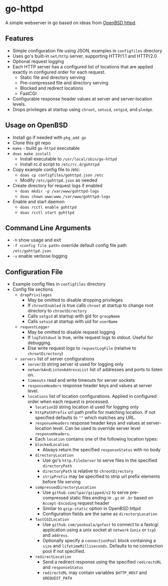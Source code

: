 # go-httpd

A simple webserver in go based on ideas from [OpenBSD httpd](https://man.openbsd.org/httpd).

## Features

* Simple configuration file using JSON, examples in `configfiles` directory
* Uses go's built-in `net/http` server, supporting HTTP/1.1 and HTTP/2.0
* Optional request logging
* Each HTTP server has a configured list of locations that are applied exactly in configured order for each request.
  * Static file and directory serving
  * Pre-compressed file and directory serving
  * Blocked and redirect locations
  * FastCGI
* Configurable response header values at server and server-location levels.
* Drops privileges at startup using `chroot`, `setuid`, `setgid`, and `pledge`.

## Usage on OpenBSD

* Install go if needed with `pkg_add go`
* Clone this git repo
* `make` - build `go-httpd` executable
* `doas make install`
  * Install executable to `/usr/local/sbin/go-httpd`
  * Install rc.d script to `/etc/rc.d/gohttpd`
* Copy example config file to /etc:
  * `doas cp configfiles/gohttpd.json /etc`
  * Modify `/etc/gohttpd.json` as needed
* Create directory for request logs if enabled
  * `doas mkdir -p /var/www/gohttpd-logs`
  * `doas chown www:www /var/www/gohttpd-logs`
* Enable and start daemon
  * `doas rcctl enable gohttpd`
  * `doas rcctl start gohttpd`

## Command Line Arguments

* `-h` show usage and exit
* `-f <config file path>` override default config file path `/etc/gohttpd.json`
* `-v` enable verbose logging

## Configuration File

* Example config files in `configfiles` directory
* Config file sections
  * `dropPrivileges`
    * May be omitted to disable dropping privileges
    * If `chrootEnabled` is true calls `chroot` at startup to change root directory to `chrootDirectory`
    * Calls `setgid` at startup with gid for `groupName`
    * Calls `setuid` at startup with uid for `userName`
  * `requestLogger`
    * May be omitted to disable request logging
    * If `logToStdout` is true, write request logs to stdout.  Useful for debugging.
    * Else write request logs to `requestLogFile` (relative to `chrootDirectory`)
  * `servers` list of server configurations
    * `serverID` string server id used for logging only
    * `networkAndListenAddressList` list of addresses and ports to listen on.
    * `timeouts` read and write timeouts for server sockets
    * `responseHeaders` response header keys and values at server level.
    * `locations` list of location configurations.  Applied in configured order when each request is processed.
      * `locationID` string location id used for logging only
      * `httpPathPrefix` url path prefix for matching location.  If not specified defaults to `""` which matches any URL.
      * `responseHeaders` response header keys and values at server-location level.  Can be used to override server level `responseHeaders`.
      * Each `location` contains one of the following location types:
      * `blockedLocation`
        * Always return the specified `responseStatus` with no body
      * `directoryLocation`
        * Use go's `http.FileServer` to serve files in the specified `directoryPath` 
        * `directoryPath` is relative to `chrootDirectory`
        * `stripPrefix` may be specified to strip url prefix elements before file serving
      * `compressedDirectoryLocation`
        * Use `github.com/lpar/gzipped/v2` to serve pre-compressed static files ending in `.gz` or `.br` based on `Accept-Encoding` request header
        * Similar to `gzip-static` option in OpenBSD httpd
        * Configuration fields are the same as `directoryLocation`
      * `fastCGILocation`
        * Use `github.com/yookoala/gofast` to connect to a fastcgi application using a unix socket at `network` (`unix` or `tcp`) and `address`.
        * Optionally specify a `connectionPool` block containing a `size` and `lifetimeMilliseconds`. Defaults to no connection pool if not specified.
      * `redirectLocation`
        * Send a redirect response using the specified `redirectURL` and `responseStatus`
        * `redirectURL` may contain variables `$HTTP_HOST` and `$REQUEST_PATH`
